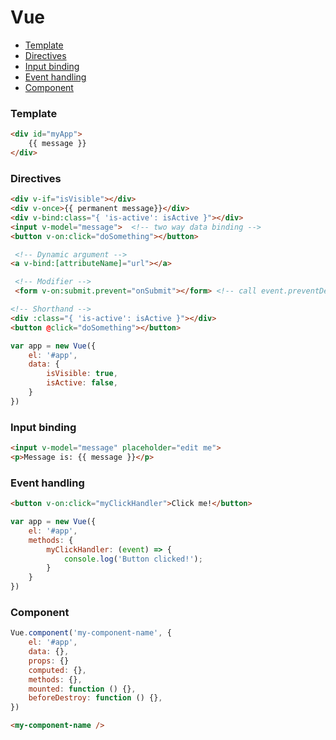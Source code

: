 # Vue

- [Template](#template)
- [Directives](#directives)
- [Input binding](#input-binding)
- [Event handling](#event-handling)
- [Component](#component)

### Template

```html
<div id="myApp">  
    {{ message }}  
</div>
```

### Directives

```html
<div v-if="isVisible"></div>
<div v-once>{{ permanent message}}</div>
<div v-bind:class="{ 'is-active': isActive }"></div>
<input v-model="message">  <!-- two way data binding -->
<button v-on:click="doSomething"></button>

 <!-- Dynamic argument -->
<a v-bind:[attributeName]="url"></a>

 <!-- Modifier -->
 <form v-on:submit.prevent="onSubmit"></form> <!-- call event.preventDefault() -->

<!-- Shorthand -->
<div :class="{ 'is-active': isActive }"></div> 
<button @click="doSomething"></button>
```

```javascript
var app = new Vue({  
    el: '#app',  
    data: {  
        isVisible: true,
        isActive: false,
    }  
})
```

### Input binding

```html
<input v-model="message" placeholder="edit me">
<p>Message is: {{ message }}</p>
```

### Event handling

```html
<button v-on:click="myClickHandler">Click me!</button>  
```

```javascript
var app = new Vue({  
    el: '#app',  
    methods: {  
        myClickHandler: (event) => {  
            console.log('Button clicked!');  
        }  
    }  
})
```

### Component

```javascript
Vue.component('my-component-name', {
    el: '#app',
    data: {},
    props: {}
    computed: {},
    methods: {},
    mounted: function () {},
    beforeDestroy: function () {},
})
```

```html
<my-component-name />
```

